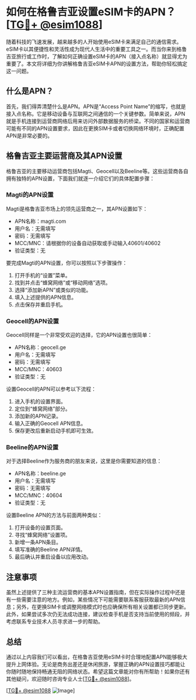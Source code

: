 # 如何在格鲁吉亚设置eSIM卡的APN？[[TG💪+ @esim1088](https://t.me/s/esim1088)]

随着科技的飞速发展，越来越多的人开始使用eSIM卡来满足自己的通信需求。eSIM卡以其便捷性和灵活性成为现代人生活中的重要工具之一。而当你来到格鲁吉亚旅行或工作时，了解如何正确设置eSIM卡的APN（接入点名称）就显得尤为重要了。本文将详细为你讲解格鲁吉亚eSIM卡APN的设置方法，帮助你轻松搞定这一问题。

## 什么是APN？

首先，我们得弄清楚什么是APN。APN是“Access Point Name”的缩写，也就是接入点名称。它是移动设备与互联网之间通信的一个关键参数。简单来说，APN就是手机连接到运营商网络后用来访问外部数据服务的桥梁。不同的国家和运营商可能有不同的APN设置要求，因此在更换SIM卡或者切换网络环境时，正确配置APN是非常必要的。

## 格鲁吉亚主要运营商及其APN设置

格鲁吉亚的主要移动运营商包括Magti、Geocell以及Beeline等。这些运营商各自拥有独特的APN设置，下面我们就逐一介绍它们的具体配置步骤：

### Magti的APN设置

Magti是格鲁吉亚市场上的领先运营商之一，其APN设置如下：
- APN名称：magti.com
- 用户名：无需填写
- 密码：无需填写
- MCC/MNC：请根据你的设备自动获取或手动输入40601/40602
- 验证类型：无

要完成Magti的APN设置，你可以按照以下步骤操作：
1. 打开手机的“设置”菜单。
2. 找到并点击“蜂窝网络”或“移动网络”选项。
3. 选择“添加新APN”或类似的功能。
4. 填入上述提供的APN信息。
5. 点击保存并重启手机。

### Geocell的APN设置

Geocell同样是一个非常受欢迎的选择，它的APN设置也很简单：
- APN名称：geocell.ge
- 用户名：无需填写
- 密码：无需填写
- MCC/MNC：40603
- 验证类型：无

设置Geocell的APN可以参考以下流程：
1. 进入手机的设置界面。
2. 定位到“蜂窝网络”部分。
3. 添加新的APN记录。
4. 输入正确的Geocell APN信息。
5. 保存更改后重新启动手机即可生效。

### Beeline的APN设置

对于选择Beeline作为服务商的朋友来说，这里是你需要知道的信息：
- APN名称：beeline.ge
- 用户名：无需填写
- 密码：无需填写
- MCC/MNC：40604
- 验证类型：无

设置Beeline APN的方法与前面两种类似：
1. 打开设备的设置页面。
2. 寻找“蜂窝网络”设置项。
3. 新增一条APN条目。
4. 填写准确的Beeline APN详情。
5. 最后确认并重启设备以应用改动。

## 注意事项

虽然上述提供了三种主流运营商的基本APN设置指南，但在实际操作过程中还是有一些需要注意的地方。例如，某些情况下可能需要联系客服获取最新的APN信息；另外，在更换SIM卡或调整网络模式时也应确保所有相关设置都已同步更新。此外，如果尝试多次仍无法成功连接，建议检查手机是否支持当前使用的频段，并考虑联系专业技术人员寻求进一步的帮助。

## 总结

通过以上内容我们可以看出，在格鲁吉亚使用eSIM卡时合理地配置APN能够极大提升上网体验。无论是商务出差还是休闲旅游，掌握正确的APN设置技巧都能让你随时随地保持畅通无阻的网络状态。希望这篇文章能对你有所帮助！如果你还有其他疑问，欢迎随时咨询专业人士[[TG💪+ @esim1088](https://t.me/s/esim1088)]。

[[TG💪+ @esim1088](https://t.me/s/esim1088) ![Image](https://i.postimg.cc/4NQfJmqS/Snipaste-2025-05-13-00-14-12.png)]